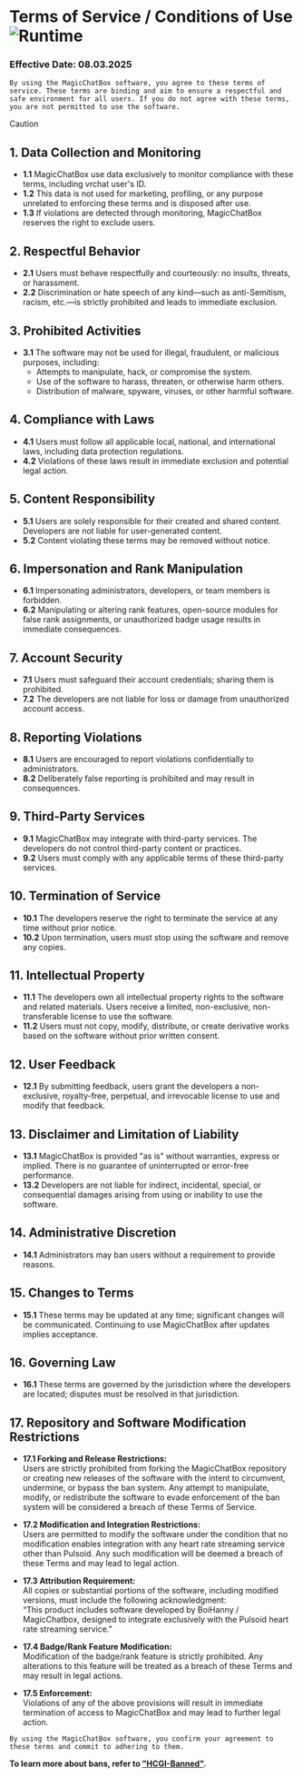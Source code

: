 # Terms of Service / Conditions of Use ![Runtime](https://badgen.net/badge/REGULATIONS/MCB-OSC/black/?icon=zeit)

### Effective Date: 08.03.2025

`By using the MagicChatBox software, you agree to these terms of service. These terms are binding and aim to ensure a respectful and safe environment for all users. If you do not agree with these terms, you are not permitted to use the software.`

> [!CAUTION]
> ## 1. Data Collection and Monitoring
> - **1.1** MagicChatBox use data exclusively to monitor compliance with these terms, including vrchat user's ID.
> - **1.2** This data is not used for marketing, profiling, or any purpose unrelated to enforcing these terms and is disposed after use.
> - **1.3** If violations are detected through monitoring, MagicChatBox reserves the right to exclude users.
>
> ## 2. Respectful Behavior
> - **2.1** Users must behave respectfully and courteously: no insults, threats, or harassment.
> - **2.2** Discrimination or hate speech of any kind—such as anti-Semitism, racism, etc.—is strictly prohibited and leads to immediate exclusion.
>
> ## 3. Prohibited Activities
> - **3.1** The software may not be used for illegal, fraudulent, or malicious purposes, including:
>   - Attempts to manipulate, hack, or compromise the system.
>   - Use of the software to harass, threaten, or otherwise harm others.
>   - Distribution of malware, spyware, viruses, or other harmful software.
>
> ## 4. Compliance with Laws
> - **4.1** Users must follow all applicable local, national, and international laws, including data protection regulations.
> - **4.2** Violations of these laws result in immediate exclusion and potential legal action.
>
> ## 5. Content Responsibility
> - **5.1** Users are solely responsible for their created and shared content. Developers are not liable for user-generated content.
> - **5.2** Content violating these terms may be removed without notice.
>
> ## 6. Impersonation and Rank Manipulation
> - **6.1** Impersonating administrators, developers, or team members is forbidden.
> - **6.2** Manipulating or altering rank features, open-source modules for false rank assignments, or unauthorized badge usage results in immediate consequences.
>
> ## 7. Account Security
> - **7.1** Users must safeguard their account credentials; sharing them is prohibited.
> - **7.2** The developers are not liable for loss or damage from unauthorized account access.
>
> ## 8. Reporting Violations
> - **8.1** Users are encouraged to report violations confidentially to administrators.
> - **8.2** Deliberately false reporting is prohibited and may result in consequences.
>
> ## 9. Third-Party Services
> - **9.1** MagicChatBox may integrate with third-party services. The developers do not control third-party content or practices.
> - **9.2** Users must comply with any applicable terms of these third-party services.
>
> ## 10. Termination of Service
> - **10.1** The developers reserve the right to terminate the service at any time without prior notice.
> - **10.2** Upon termination, users must stop using the software and remove any copies.
>
> ## 11. Intellectual Property
> - **11.1** The developers own all intellectual property rights to the software and related materials. Users receive a limited, non-exclusive, non-transferable license to use the software.
> - **11.2** Users must not copy, modify, distribute, or create derivative works based on the software without prior written consent.
>
> ## 12. User Feedback
> - **12.1** By submitting feedback, users grant the developers a non-exclusive, royalty-free, perpetual, and irrevocable license to use and modify that feedback.
>
> ## 13. Disclaimer and Limitation of Liability
> - **13.1** MagicChatBox is provided "as is" without warranties, express or implied. There is no guarantee of uninterrupted or error-free performance.
> - **13.2** Developers are not liable for indirect, incidental, special, or consequential damages arising from using or inability to use the software.
>
> ## 14. Administrative Discretion
> - **14.1** Administrators may ban users without a requirement to provide reasons.
>
> ## 15. Changes to Terms
> - **15.1** These terms may be updated at any time; significant changes will be communicated. Continuing to use MagicChatBox after updates implies acceptance.
>
> ## 16. Governing Law
> - **16.1** These terms are governed by the jurisdiction where the developers are located; disputes must be resolved in that jurisdiction.
>
> ## 17. Repository and Software Modification Restrictions
> - **17.1 Forking and Release Restrictions:**  
>   Users are strictly prohibited from forking the MagicChatBox repository or creating new releases of the software with the intent to circumvent, undermine, or bypass the ban system. Any attempt to manipulate, modify, or redistribute the software to evade enforcement of the ban system will be considered a breach of these Terms of Service.
>
> - **17.2 Modification and Integration Restrictions:**  
>   Users are permitted to modify the software under the condition that no modification enables integration with any heart rate streaming service other than Pulsoid. Any such modification will be deemed a breach of these Terms and may lead to legal action.
>
> - **17.3 Attribution Requirement:**  
>   All copies or substantial portions of the software, including modified versions, must include the following acknowledgment:  
>   “This product includes software developed by BoiHanny / MagicChatbox, designed to integrate exclusively with the Pulsoid heart rate streaming service.”
>
> - **17.4 Badge/Rank Feature Modification:**  
>   Modification of the badge/rank feature is strictly prohibited. Any alterations to this feature will be treated as a breach of these Terms and may result in legal actions.
>
> - **17.5 Enforcement:**  
>   Violations of any of the above provisions will result in immediate termination of access to MagicChatBox and may lead to further legal action.
  
`By using the MagicChatBox software, you confirm your agreement to these terms and commit to adhering to them.`

**To learn more about bans, refer to ["HCGI-Banned"](https://github.com/BoiHanny/vrcosc-magicchatbox/wiki/🛑-HCIG-Banned).**
